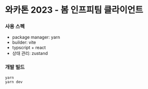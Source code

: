 # 와카톤 2023 - 봄 인프피팀 클라이언트

### 사용 스펙
- package manager: yarn
- builder: vite
- typscript + react
- 상태 관리: zustand



### 개발 빌드
```
yarn
yarn dev
```
